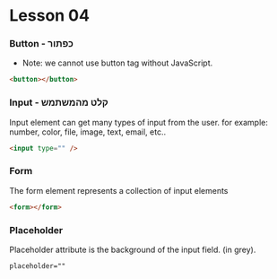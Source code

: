 # Lesson 04

### Button - כפתור
* Note: we cannot use button tag without JavaScript. 
```html
<button></button>
```

### Input - קלט מהמשתמש
Input element can get many types of input from the user. 
for example: number, color, file, image, text, email, etc..
```html
<input type="" />
```

### Form 
The form element represents a collection of input elements

```html
<form></form>
```
### Placeholder
Placeholder attribute is the background of the input field. (in grey). 
```html
placeholder=""
```